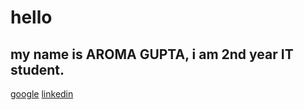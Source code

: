  # hello 
 ## my name is AROMA GUPTA, i am 2nd year IT student.
 [google](https://bing.com)
 [linkedin](http://bing.com)
 
